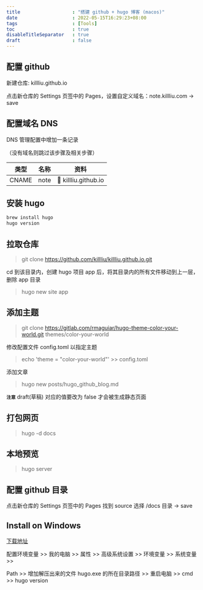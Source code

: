```yaml
---
title                   : "搭建 github + hugo 博客 (macos)"
date                    : 2022-05-15T16:29:23+08:00
tags                    : [Tools]
toc                     : true
disableTitleSeparator   : true
draft                   : false
---
```


## 配置 github

新建仓库: killliu.github.io

点击新仓库的 Settings 页签中的 Pages，设置自定义域名：note.killliu.com -> save

## 配置域名 DNS

DNS 管理配置中增加一条记录

（没有域名则跳过该步骤及相关步骤）

|  类型  |  名称  |  资料  |
|  :----:  |  :----:  |  :----:  |
|  CNAME  |  note  |  :star2: killliu.github.io |

## 安装 hugo

```bash
brew install hugo
hugo version
```

## 拉取仓库

> git clone <https://github.com/killliu/killliu.github.io.git>

cd 到该目录内，创建 hugo 项目 app 后，将其目录内的所有文件移动到上一层，删除 app 目录

> hugo new site app

## 添加主题

> git clone <https://gitlab.com/rmaguiar/hugo-theme-color-your-world.git> themes/color-your-world

修改配置文件 config.toml 以指定主题

> echo 'theme = "color-your-world"' >> config.toml

添加文章
> hugo new posts/hugo_github_blog.md

**`注意`** draft(草稿) 对应的值要改为 false 才会被生成静态页面

## 打包网页

> hugo -d docs

## 本地预览

> hugo server

## 配置 github 目录

点击新仓库的 Settings 页签中的 Pages 找到 source 选择 /docs 目录 -> save

## Install on Windows

[下载地址](https://github.com/gohugoio/hugo/releases)

配置环境变量 >> 我的电脑 >> 属性 >> 高级系统设置 >> 环境变量 >> 系统变量 >> 

Path >> 增加解压出来的文件 hugo.exe 的所在目录路径 >> 重启电脑 >> cmd >> hugo version